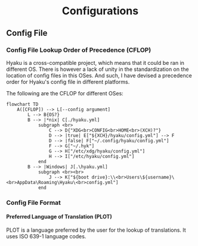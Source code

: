 <h1 align="center" style="font-weight: bold">
    Configurations
</h1>

## **Config File**

### Config File Lookup Order of Precedence (CFLOP)

Hyaku is a cross-compatible project, which means that it could be ran in different OS. There is however a lack of unity in the standardization on the location of config files in this OSes. And such, I have devised a precedence order for Hyaku's config file in different platforms.

The following are the CFLOP for different OSes:

```mermaid
flowchart TD
    A([CFLOP]) --> L[--config argument]
        L --> B{OS?}
        B --> |*nix| C[./hyaku.yml]
            subgraph <br>
                C --> D{"XDG<br>CONFIG<br>HOME<br>(XCH)?"}
                D --> |true| E["${XCH}/hyaku/config.yml"] --> F
                D --> |false| F["~/.config/hyaku/config.yml"]
                F --> G["~/.hyk"]
                G --> H["/etc/xdg/hyaku/config.yml"]
                H --> I["/etc/hyaku/config.yml"]
            end
        B --> |Windows| J[.\hyaku.yml]
            subgraph <br><br>
                J --> K["${boot drive}:\\<br>Users\${username}\<br>AppData\Roaming\Hyaku\<br>config.yml"]
            end
```

### Config File Format

#### Preferred Language of Translation (PLOT)



PLOT is a language preferred by the user for the lookup of translations. It uses ISO 639-1 language codes.

